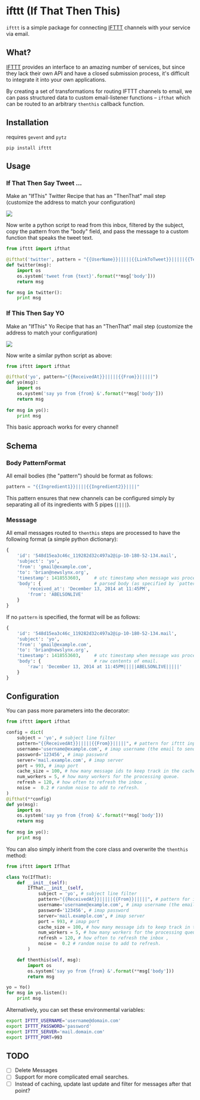 # ifttt (If That Then This)
`ifttt` is a simple package for connecting [IFTTT](http://ifttt.com) 
channels with your service via email.

## What?

[IFTTT](http://ifttt.com) provides an interface to an amazing number of services, but since they
lack their own API and have a closed submission process, it's difficult to integrate it into
your own applications.  

By creating a set of transformations for routing IFTTT channels to email,
we can pass structured data to custom email-listener functions – `ifthat`
which can be routed to an arbitrary `thenthis` callback function.

## Installation

requires `gevent` and `pytz`

```
pip install ifttt
```

## Usage

###  If That Then Say Tweet ...


Make an "IfThis" Twitter Recipe that has an "ThenThat" 
mail step (customize the address to match your configuration)


[![](examples/twitter.png)](https://ifttt.com/recipes/229283-if-twitter-then-data)


Now write a python script to read from this inbox, filtered by the subject,
copy the pattern from the "body" field, and pass the message to a 
custom function that speaks the tweet text.


```python 
from ifttt import ifthat

@ifthat('twitter', pattern = "{{UserName}}|||||{{LinkToTweet}}|||||{{Text}}|||||")
def twitter(msg):
    import os 
    os.system('tweet from {text}'.format(**msg['body']))
    return msg

for msg in twitter():
    print msg
```

### If This Then Say YO


Make an "IfThis" Yo Recipe that has an "ThenThat" 
mail step (customize the address to match your configuration)


[![](examples/yo.png)](https://ifttt.com/recipes/229285-if-yo-then-data)

Now write a similar python script as above:

```python
from ifttt import ifthat

@ifthat('yo', pattern="{{ReceivedAt}}|||||{{From}}|||||")
def yo(msg):
    import os
    os.system('say yo from {from} &'.format(**msg['body']))
    return msg 
    
for msg in yo():
    print msg
```

This basic approach works for every channel!

## Schema

### Body PatternFormat

All email bodies (the "pattern") should be format as follows:

```python
pattern = "{{Ingredient1}}||||{{Ingredient2}}||||"
```

This pattern ensures that new channels can be configured simply 
by separating all of its ingredients with 5 pipes (`||||`).

### Messsage

All email messages routed to `thenthis` steps 
are processed to have the following format (a simple python dictionary):

```python
{
    'id': '548d15ea3c46c_119282d32c497a2@ip-10-180-52-134.mail', 
    'subject': 'yo',
    'from': 'gmail@example.com', 
    'to': 'brian@newslynx.org',  
    'timestamp': 1418553603,     # utc timestamp when message was processed
    'body': {                    # parsed body (as specified by `pattern`)
        'received_at': 'December 13, 2014 at 11:45PM', 
        'from': 'ABELSONLIVE'
    }
}
```

If no `pattern` is specified, the format will be as follows:

```python
{
    'id': '548d15ea3c46c_119282d32c497a2@ip-10-180-52-134.mail', 
    'subject': 'yo',
    'from': 'gmail@example.com', 
    'to': 'brian@newslynx.org',  
    'timestamp': 1418553603,     # utc timestamp when message was processed
    'body': {                    # raw contents of email.
        'raw': 'December 13, 2014 at 11:45PM|||||ABELSONLIVE|||||' 
    }
}
```

## Configuration

You can pass more parameters into the decorator:

```python
from ifttt import ifthat

config = dict(
    subject = 'yo', # subject line filter
    pattern="{{ReceivedAt}}|||||{{From}}|||||", # pattern for ifttt input
    username='username@example.com', # imap username (the email to send things to)
    password='123456', # imap password
    server='mail.example.com', # imap server
    port = 993, # imap port
    cache_size = 100, # how many message ids to keep track in the cache (non-persistent),
    num_workers = 5, # how many workers for the processing queue.
    refresh = 120, # how often to refresh the inbox ,
    noise =  0.2 # random noise to add to refresh.
)
@ifthat(**config)
def yo(msg):
    import os
    os.system('say yo from {from} &'.format(**msg['body']))
    return msg 
    
for msg in yo():
    print msg
```

You can also simply inherit from the core class and  overwrite the `thenthis` method:

```python
from ifttt import IfThat

class Yo(IfThat):
    def __init__(self):
        IfThat.__init__(self,
            subject = 'yo', # subject line filter
            pattern="{{ReceivedAt}}|||||{{From}}|||||", # pattern for ifttt input
            username='username@example.com', # imap username (the email to send things to)
            password='123456', # imap password
            server='mail.example.com', # imap server
            port = 993, # imap port
            cache_size = 100, # how many message ids to keep track in the cache (non-persistent),
            num_workers = 5, # how many workers for the processing queue.
            refresh = 120, # how often to refresh the inbox ,
            noise =  0.2 # random noise to add to refresh.
        )

    def thenthis(self, msg):
        import os
        os.system('say yo from {from} &'.format(**msg['body']))
        return msg

yo = Yo()
for msg in yo.listen():
    print msg
```

Alternatively, you can set these environmental variables:

```bash
export IFTTT_USERNAME='username@domain.com'
export IFTTT_PASSWORD='password'
export IFTTT_SERVER='mail.domain.com'
export IFTTT_PORT=993
```

## TODO
- [ ] Delete Messages
- [ ] Support for more complicated email searches.
- [ ] Instead of caching, update last update and filter for messages after that point?
